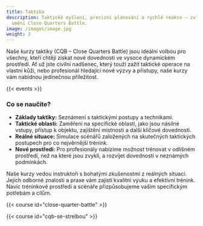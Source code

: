 ```yaml
---
title: Taktika
description: Taktické myšlení, precizní plánování a rychlé reakce – zvládněte
  umění Close Quarters Battle.
image: /images/image.jpg
weight: 2
---
```


Naše kurzy taktiky (CQB – Close Quarters Battle) jsou ideální volbou pro všechny, kteří chtějí získat nové dovednosti ve vysoce dynamickém prostředí. Ať už jste civilní nadšenec, který touží zažít taktické operace na vlastní kůži, nebo profesionál hledající nové výzvy a přístupy, naše kurzy vám nabídnou jedinečnou příležitost.

{{< events >}}

### Co se naučíte?

- **Základy taktiky:** Seznámení s taktickými postupy a technikami.
- **Taktické oblasti:** Zaměření na specifické oblasti, jako jsou násilné vstupy, přístup k objektu, zajištění místnosti a další klíčové dovednosti.
- **Reálné situace:** Simulace scénářů založených na skutečných taktických postupech pro co nejvěrnější trénink.
- **Nové prostředí:** Pro profesionály nabízíme možnost trénovat v odlišném prostředí, než na které jsou zvyklí, a rozvíjet dovednosti v neznámých podmínkách.

Naše kurzy vedou instruktoři s bohatými zkušenostmi z reálných situací. Jejich odborné znalosti a praxe vám zajistí kvalitní výuku a efektivní trénink. Navíc tréninkové prostředí a scénáře přizpůsobujeme vašim specifickým potřebám a cílům.

{{< course id="close-quarter-battle" >}}

{{< course id="cqb-se-strelbou" >}}
